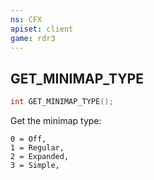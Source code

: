 ```yaml
---
ns: CFX
apiset: client
game: rdr3
---
```

## GET_MINIMAP_TYPE

```c
int GET_MINIMAP_TYPE();
```

Get the minimap type:
```
0 = Off,
1 = Regular,
2 = Expanded,
3 = Simple,
```